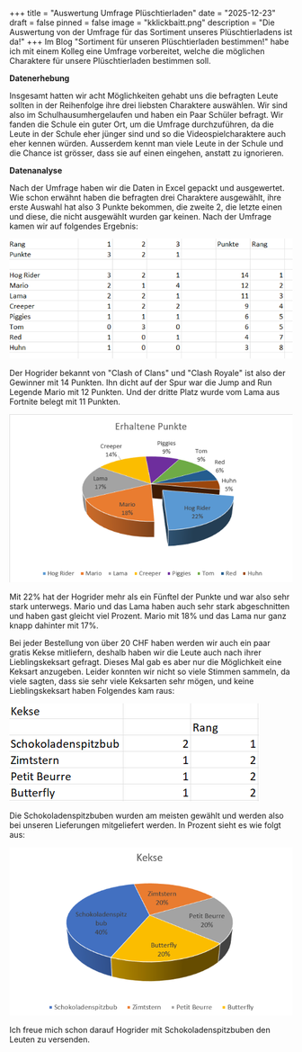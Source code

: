 +++
title = "Auswertung Umfrage Plüschtierladen"
date = "2025-12-23"
draft = false
pinned = false
image = "kklickbaitt.png"
description = "Die Auswertung von der Umfrage für das Sortiment unseres Plüschtierladens ist da!"
+++
Im Blog "Sortiment für unseren Plüschtierladen bestimmen!" habe ich mit einem Kolleg eine Umfrage vorbereitet, welche die möglichen Charaktere für unsere Plüschtierladen bestimmen soll.

**Datenerhebung**

Insgesamt hatten wir acht Möglichkeiten gehabt uns die befragten Leute sollten in der Reihenfolge ihre drei liebsten Charaktere auswählen. Wir sind also im Schulhausumhergelaufen und haben ein Paar Schüler befragt. Wir fanden die Schule ein guter Ort, um die Umfrage durchzuführen, da die Leute in der Schule eher jünger sind und so die Videospielcharaktere auch eher kennen würden. Ausserdem kennt man viele Leute in der Schule und die Chance ist grösser, dass sie auf einen eingehen, anstatt zu ignorieren.

**Datenanalyse**

Nach der Umfrage haben wir die Daten in Excel gepackt und ausgewertet. Wie schon erwähnt haben die befragten drei Charaktere ausgewählt, ihre erste Auswahl hat also 3 Punkte bekommen, die zweite 2, die letzte einen und diese, die nicht ausgewählt wurden gar keinen. Nach der Umfrage kamen wir auf folgendes Ergebnis:

![](rangliste-pluschtiere.png)

Der Hogrider bekannt von "Clash of Clans" und "Clash Royale" ist also der Gewinner mit 14 Punkten. Ihn dicht auf der Spur war die Jump and Run Legende Mario mit 12 Punkten. Und der dritte Platz wurde vom Lama aus Fortnite belegt mit 11 Punkten.

![](diagramm-pluschtiere.png)

Mit 22% hat der Hogrider mehr als ein Fünftel der Punkte und war also sehr stark unterwegs. Mario und das Lama haben auch sehr stark abgeschnitten und haben gast gleicht viel Prozent. Mario mit 18% und das Lama nur ganz knapp dahinter mit 17%.

Bei jeder Bestellung von über 20 CHF haben werden wir auch ein paar gratis Kekse mitliefern, deshalb haben wir die Leute auch nach ihrer Lieblingskeksart gefragt. Dieses Mal gab es aber nur die Möglichkeit eine Keksart anzugeben. Leider konnten wir nicht so viele Stimmen sammeln, da viele sagten, dass sie sehr viele Keksarten sehr mögen, und keine Lieblingskeksart haben Folgendes kam raus:

![](kekse-3.png)

Die Schokoladenspitzbuben wurden am meisten gewählt und werden also bei unseren Lieferungen mitgeliefert werden. In Prozent sieht es wie folgt aus:

![](kekse-5.png)

Ich freue mich schon darauf Hogrider mit Schokoladenspitzbuben den Leuten zu versenden.